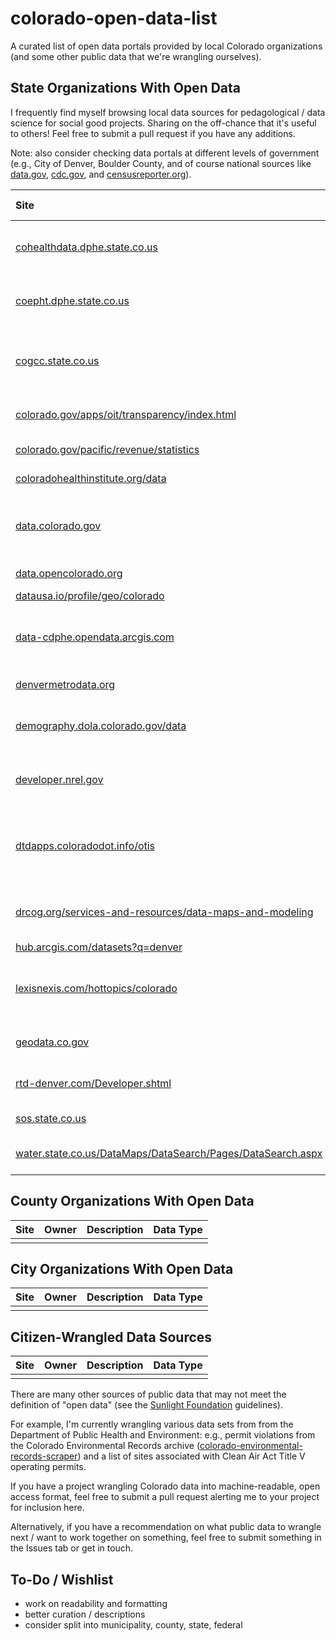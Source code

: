 # colorado-open-data-list

A curated list of open data portals provided by local Colorado organizations (and some other public data that we're wrangling ourselves).

## State Organizations With Open Data

I frequently find myself browsing local data sources for pedagological / data science for social good projects. Sharing on the off-chance that it's useful to others! Feel free to submit a pull request if you have any additions.

Note: also consider checking data portals at different levels of government (e.g., City of Denver, Boulder County, and of course national sources like [data.gov](http://data.gov), [cdc.gov](http://cdc.gov/datastatistics/), and [censusreporter.org](https://censusreporter.org)).

| Site | Owner | Description | Data Type |
|:----|:---|:---|:----|
| [cohealthdata.dphe.state.co.us](http://cohealthdata.dphe.state.co.us) | Colorado Health and Environmental Data | | |
| [coepht.dphe.state.co.us](https://www.cohealthdata.dphe.state.co.us/) | Colorado Environmental Public Health Tracking| | |
| [cogcc.state.co.us](http://cogcc.state.co.us) | Oil and Gas Conservation Commission; also see [airwatergas.org](http://airwatergas.org) | | |
| [colorado.gov/apps/oit/transparency/index.html](https://www.colorado.gov/apps/oit/transparency/index.html) | Colorado Transparency Online Project | | |
| [colorado.gov/pacific/revenue/statistics](http://colorado.gov/pacific/revenue/statistics) | Department of Revenue | | |
| [coloradohealthinstitute.org/data](http://coloradohealthinstitute.org/data) | Colorado Health Institute | | |
| [data.colorado.gov](http://data.colorado.gov) | Colorado Information Marketplace / State of Colorado | | |
| [data.opencolorado.org](http://data.opencolorado.org) | OpenColorado data catalog | | |
| [datausa.io/profile/geo/colorado](http://datausa.io/profile/geo/colorado) | Data USA | | |
| [data-cdphe.opendata.arcgis.com](http://data-cdphe.opendata.arcgis.com) | Colorado Department of Public Health and Environment | | |
| [denvermetrodata.org](http://denvermetrodata.org) | Shift Research Lab | | |
| [demography.dola.colorado.gov/data](http://demography.dola.colorado.gov/data) | Department of Local Affairs / Demography Office | | |
| [developer.nrel.gov](http://developer.nrel.gov) | National Renewable Energy Laboratory | | |
| [dtdapps.coloradodot.info/otis](http://dtdapps.coloradodot.info/otis) | Colorado Department of Transportation / Online Transportation Info System | | |
| [drcog.org/services-and-resources/data-maps-and-modeling](http://drcog.org/services-and-resources/data-maps-and-modeling) | Denver Regional Council of Governments | | |
| [hub.arcgis.com/datasets?q=denver](http://hub.arcgis.com/datasets?q=denver) | ArcGIS Hub | | |
| [lexisnexis.com/hottopics/colorado](http://lexisnexis.com/hottopics/colorado) | Colorado Constitution, Revised Statues, Court Rules | | |
| [geodata.co.gov](https://geodata.co.gov/) | Colorado GeoData Cache | | |
| [rtd-denver.com/Developer.shtml](http://rtd-denver.com/Developer.shtml) | Regional Transportation District | | |
| [sos.state.co.us](http://sos.state.co.us) | Secretary of State | | |
| [water.state.co.us/DataMaps/DataSearch/Pages/DataSearch.aspx](http://water.state.co.us/DataMaps/DataSearch/Pages/DataSearch.aspx) | Department of Natural Resources | | |

## County Organizations With Open Data
| Site | Owner | Description | Data Type |
|:----|:---|:---|:----|
| | | | |

## City Organizations With Open Data
| Site | Owner | Description | Data Type |
|:----|:---|:---|:----|
| | | | |

## Citizen-Wrangled Data Sources
| Site | Owner | Description | Data Type |
|:----|:---|:---|:----|
| | | | |

There are many other sources of public data that may not meet the definition of "open data" (see the [Sunlight Foundation](https://sunlightfoundation.com/opendataguidelines/) guidelines).

For example, I'm currently wrangling various data sets from from the Department of Public Health and Environment: e.g., permit violations from the Colorado Environmental Records archive ([colorado-environmental-records-scraper](https://github.com/chooliu/colorado-environmental-records-scraper)) and a list of sites associated with Clean Air Act Title V operating permits.

If you have a project wrangling Colorado data into machine-readable, open access format, feel free to submit a pull request alerting me to your project for inclusion here.

Alternatively, if you have a recommendation on what public data to wrangle next / want to work together on something, feel free to submit something in the Issues tab or get in touch.


## To-Do / Wishlist

* work on readability and formatting
* better curation / descriptions
* consider split into municipality, county, state, federal
